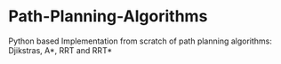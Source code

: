 # Path-Planning-Algorithms
Python based Implementation from scratch of path planning algorithms: Djikstras, A*, RRT and RRT*
